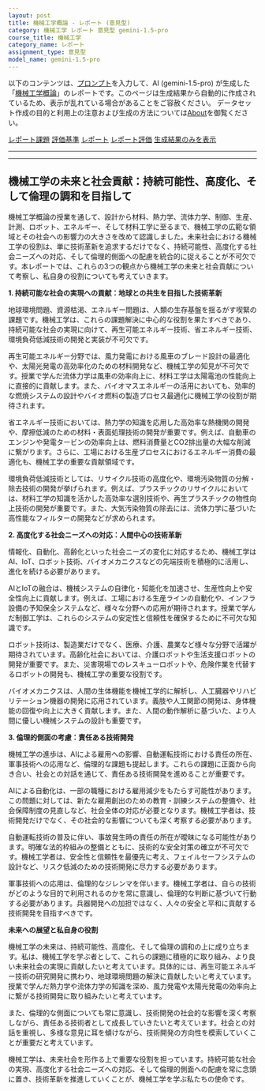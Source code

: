 ```yaml
---
layout: post
title: 機械工学概論 - レポート (意見型)
category: 機械工学 レポート 意見型 gemini-1.5-pro
course_title: 機械工学
category_name: レポート
assignment_type: 意見型
model_name: gemini-1.5-pro
---
```


以下のコンテンツは、[プロンプト](https://github.com/takedatoshiyuki/synthetic_assignments/tree/main/generated/機械工学/gemini-1.5-pro/prompt_レポート-意見型.md)を入力して、AI (gemini-1.5-pro) が生成した「[機械工学概論](/contents/機械工学/)」のレポートです。このページは生成結果から自動的に作成されているため、表示が乱れている場合があることをご容赦ください。
データセット作成の目的と利用上の注意および生成の方法については[About](/About)を御覧ください。

[レポート課題](../レポート課題-意見型)
[評価基準](../評価基準-意見型)
[レポート](../レポート-意見型)
[レポート評価](../レポート評価-意見型)
[生成結果のみを表示](https://github.com/takedatoshiyuki/synthetic_assignments/tree/main/generated/機械工学/gemini-1.5-pro/レポート-意見型.md)
  

***
***
  
## 機械工学の未来と社会貢献：持続可能性、高度化、そして倫理の調和を目指して

機械工学概論の授業を通して、設計から材料、熱力学、流体力学、制御、生産、計測、ロボット、エネルギー、そして材料工学に至るまで、機械工学の広範な領域とその社会への影響力の大きさを改めて認識しました。未来社会における機械工学の役割は、単に技術革新を追求するだけでなく、持続可能性、高度化する社会ニーズへの対応、そして倫理的側面への配慮を統合的に捉えることが不可欠です。本レポートでは、これらの3つの観点から機械工学の未来と社会貢献について考察し、私自身の役割についても考えていきます。

**1. 持続可能な社会の実現への貢献：地球との共生を目指した技術革新**

地球環境問題、資源枯渇、エネルギー問題は、人類の生存基盤を揺るがす喫緊の課題です。機械工学は、これらの課題解決に中心的な役割を果たすべきであり、持続可能な社会の実現に向けて、再生可能エネルギー技術、省エネルギー技術、環境負荷低減技術の開発と実装が不可欠です。

再生可能エネルギー分野では、風力発電における風車のブレード設計の最適化や、太陽光発電の高効率化のための材料開発など、機械工学の知見が不可欠です。授業で学んだ流体力学は風車の効率向上に、材料工学は太陽電池の性能向上に直接的に貢献します。また、バイオマスエネルギーの活用においても、効率的な燃焼システムの設計やバイオ燃料の製造プロセス最適化に機械工学の役割が期待されます。

省エネルギー技術においては、熱力学の知識を応用した高効率な熱機関の開発や、摩擦低減のための材料・表面処理技術の開発が重要です。例えば、自動車のエンジンや発電タービンの効率向上は、燃料消費量とCO2排出量の大幅な削減に繋がります。さらに、工場における生産プロセスにおけるエネルギー消費の最適化も、機械工学の重要な貢献領域です。

環境負荷低減技術としては、リサイクル技術の高度化や、環境汚染物質の分解・除去技術の開発が挙げられます。例えば、プラスチックのリサイクルにおいては、材料工学の知識を活かした高効率な選別技術や、再生プラスチックの物性向上技術の開発が重要です。また、大気汚染物質の除去には、流体力学に基づいた高性能なフィルターの開発などが求められます。

**2. 高度化する社会ニーズへの対応：人間中心の技術革新**

情報化、自動化、高齢化といった社会ニーズの変化に対応するため、機械工学はAI、IoT、ロボット技術、バイオメカニクスなどの先端技術を積極的に活用し、進化を続ける必要があります。

AIとIoTの融合は、機械システムの自律化・知能化を加速させ、生産性向上や安全性向上に貢献します。例えば、工場における生産ラインの自動化や、インフラ設備の予知保全システムなど、様々な分野への応用が期待されます。授業で学んだ制御工学は、これらのシステムの安定性と信頼性を確保するために不可欠な知識です。

ロボット技術は、製造業だけでなく、医療、介護、農業など様々な分野で活躍が期待されています。高齢化社会においては、介護ロボットや生活支援ロボットの開発が重要です。また、災害現場でのレスキューロボットや、危険作業を代替するロボットの開発も、機械工学の重要な役割です。

バイオメカニクスは、人間の生体機能を機械工学的に解析し、人工臓器やリハビリテーション機器の開発に応用されています。義肢や人工関節の開発は、身体機能の回復や向上に大きく貢献します。また、人間の動作解析に基づいた、より人間に優しい機械システムの設計も重要です。

**3. 倫理的側面の考慮：責任ある技術開発**

機械工学の進歩は、AIによる雇用への影響、自動運転技術における責任の所在、軍事技術への応用など、倫理的な課題も提起します。これらの課題に正面から向き合い、社会との対話を通じて、責任ある技術開発を進めることが重要です。

AIによる自動化は、一部の職種における雇用減少をもたらす可能性があります。この問題に対しては、新たな雇用創出のための教育・訓練システムの整備や、社会保障制度の見直しなど、社会全体の対応が必要となります。機械工学者は、技術開発だけでなく、その社会的な影響についても深く考察する必要があります。

自動運転技術の普及に伴い、事故発生時の責任の所在が曖昧になる可能性があります。明確な法的枠組みの整備とともに、技術的な安全対策の確立が不可欠です。機械工学者は、安全性と信頼性を最優先に考え、フェイルセーフシステムの設計など、リスク低減のための技術開発に尽力する必要があります。

軍事技術への応用は、倫理的なジレンマを伴います。機械工学者は、自らの技術がどのような目的で利用されるのかを常に意識し、倫理的な判断に基づいて行動する必要があります。兵器開発への加担ではなく、人々の安全と平和に貢献する技術開発を目指すべきです。

**未来への展望と私自身の役割**

機械工学の未来は、持続可能性、高度化、そして倫理の調和の上に成り立ちます。私は、機械工学を学ぶ者として、これらの課題に積極的に取り組み、より良い未来社会の実現に貢献したいと考えています。具体的には、再生可能エネルギー技術の研究開発に携わり、地球環境問題の解決に貢献したいと考えています。授業で学んだ熱力学や流体力学の知識を深め、風力発電や太陽光発電の効率向上に繋がる技術開発に取り組みたいと考えています。

また、倫理的な側面についても常に意識し、技術開発の社会的な影響を深く考察しながら、責任ある技術者として成長していきたいと考えています。社会との対話を重視し、多様な意見に耳を傾けながら、技術開発の方向性を模索していくことが重要だと考えています。


機械工学は、未来社会を形作る上で重要な役割を担っています。持続可能な社会の実現、高度化する社会ニーズへの対応、そして倫理的側面への配慮を常に念頭に置き、技術革新を推進していくことが、機械工学を学ぶ私たちの使命です。
